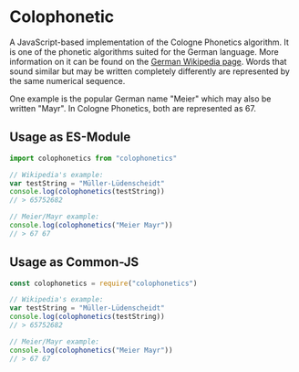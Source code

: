 # Colophonetic

A JavaScript-based implementation of the Cologne Phonetics algorithm. It is one of the phonetic algorithms suited for the German language. More information on it can be found on the [German Wikipedia page](http://de.wikipedia.org/wiki/Kölner_Phonetik). Words that sound similar but may be written completely differently are represented by the same numerical sequence.

One example is the popular German name "Meier" which may also be written "Mayr". In Cologne Phonetics, both are represented as 67.

## Usage as ES-Module

```js
import colophonetics from "colophonetics"

// Wikipedia's example:
var testString = "Müller-Lüdenscheidt"
console.log(colophonetics(testString))
// > 65752682

// Meier/Mayr example:
console.log(colophonetics("Meier Mayr"))
// > 67 67
```

## Usage as Common-JS

```js
const colophonetics = require("colophonetics")

// Wikipedia's example:
var testString = "Müller-Lüdenscheidt"
console.log(colophonetics(testString))
// > 65752682

// Meier/Mayr example:
console.log(colophonetics("Meier Mayr"))
// > 67 67
```

